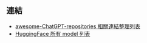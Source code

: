 ## 連結
* [awesome-ChatGPT-repositories 相關連結整理列表](https://github.com/taishi-i/awesome-ChatGPT-repositories/blob/main/docs/README.zh-hant.md)
* [HuggingFace 所有 model 列表](https://huggingface.co/api/models)

